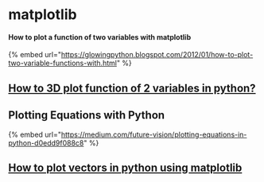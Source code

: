 # matplotlib

#### How to plot a function of two variables with matplotlib

{% embed url="https://glowingpython.blogspot.com/2012/01/how-to-plot-two-variable-functions-with.html" %}

## [How to 3D plot function of 2 variables in python?](https://stackoverflow.com/questions/51765184/how-to-3d-plot-function-of-2-variables-in-python)

## Plotting Equations with Python

{% embed url="https://medium.com/future-vision/plotting-equations-in-python-d0edd9f088c8" %}

## [How to plot vectors in python using matplotlib](https://stackoverflow.com/questions/42281966/how-to-plot-vectors-in-python-using-matplotlib)

##

